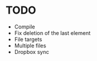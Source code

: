 TODO
====

* Compile
* Fix deletion of the last element
* File targets
* Multiple files
* Dropbox sync
